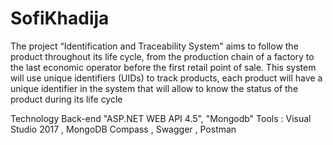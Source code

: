 # SofiKhadija



The project “Identification and Traceability System" aims to follow the product throughout its life cycle, from the production chain of a factory to the last economic operator before the first retail point of sale. 
This system will use unique identifiers (UIDs) to track products, each product will have a unique identifier in the system that will allow to know the status of the product during its life cycle

Technology Back-end "ASP.NET WEB API 4.5", "Mongodb"
Tools : Visual Studio 2017 , MongoDB Compass , Swagger , Postman



